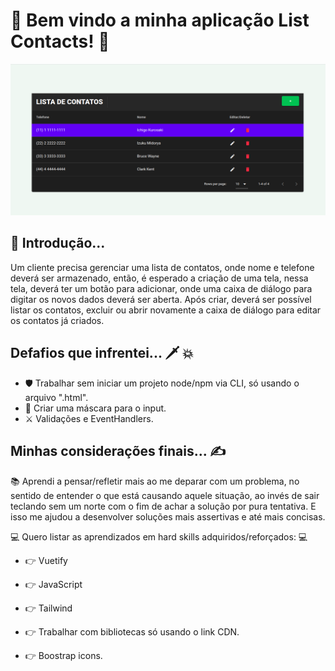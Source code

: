 # 🚀 Bem vindo a minha aplicação List Contacts! 🚀

![alt text](https://raw.githubusercontent.com/abnerferreiradesousa/list-contacts/main/plproj.png)

## 🥱 Introdução...

Um cliente precisa gerenciar uma lista de contatos, onde nome e telefone deverá ser
armazenado, então, é esperado a criação de uma tela, nessa tela, deverá ter um botão para adicionar,
onde uma caixa de diálogo para digitar os novos dados deverá ser aberta. Após criar, deverá ser
possível listar os contatos, excluir ou abrir novamente a caixa de diálogo para editar os contatos já
criados.

## Defafios que infrentei...  🗡️ 💥 

* 🛡️ Trabalhar sem iniciar um projeto node/npm via CLI, só usando o arquivo ".html".
* 🥊 Criar uma máscara para o input.
* ⚔️ Validações e EventHandlers.

## Minhas considerações finais... ✍️

📚 Aprendi a pensar/refletir mais ao me deparar com um problema, no sentido de entender o que está causando aquele situação, ao invés de sair teclando sem um norte com o fim de achar a solução por pura tentativa. E isso me ajudou a desenvolver soluções mais assertivas e até mais concisas.

💻 Quero listar as aprendizados em hard skills adquiridos/reforçados: 💻

* 👉 Vuetify

* 👉 JavaScript

* 👉 Tailwind

* 👉 Trabalhar com bibliotecas só usando o link CDN.

* 👉 Boostrap icons.
 
